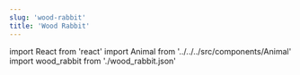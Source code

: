 ```yaml
---
slug: 'wood-rabbit'
title: 'Wood Rabbit'
---
```

    
import React from 'react'
import Animal from '../../../src/components/Animal'
import wood_rabbit from './wood_rabbit.json'
    
<Animal data={wood_rabbit} />
